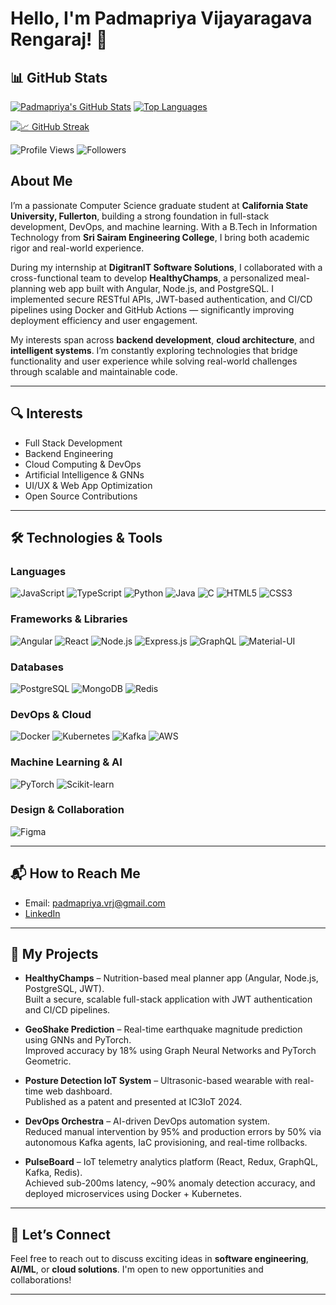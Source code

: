 # Hello, I'm Padmapriya Vijayaragava Rengaraj! 👋

## 📊 GitHub Stats

[![Padmapriya's GitHub Stats](https://github-readme-stats.vercel.app/api?username=padmapriyavj&show_icons=true&theme=tokyonight&count_private=true)](https://github.com/anuraghazra/github-readme-stats)
[![Top Languages](https://github-readme-stats.vercel.app/api/top-langs/?username=padmapriyavj&layout=compact&theme=tokyonight&langs_count=6)](https://github.com/anuraghazra/github-readme-stats)


[![📈 GitHub Streak](https://streak-stats.demolab.com?user=padmapriyavj&theme=tokyonight)](https://git.io/streak-stats)

![Profile Views](https://komarev.com/ghpvc/?username=padmapriyavj&color=blueviolet)
![Followers](https://img.shields.io/github/followers/padmapriyavj?label=Follow&style=social)


## About Me

I’m a passionate Computer Science graduate student at **California State University, Fullerton**, building a strong foundation in full-stack development, DevOps, and machine learning. With a B.Tech in Information Technology from **Sri Sairam Engineering College**, I bring both academic rigor and real-world experience.

During my internship at **DigitranIT Software Solutions**, I collaborated with a cross-functional team to develop **HealthyChamps**, a personalized meal-planning web app built with Angular, Node.js, and PostgreSQL. I implemented secure RESTful APIs, JWT-based authentication, and CI/CD pipelines using Docker and GitHub Actions — significantly improving deployment efficiency and user engagement.

My interests span across **backend development**, **cloud architecture**, and **intelligent systems**. I’m constantly exploring technologies that bridge functionality and user experience while solving real-world challenges through scalable and maintainable code.

---

## 🔍 Interests

- Full Stack Development  
- Backend Engineering  
- Cloud Computing & DevOps  
- Artificial Intelligence & GNNs  
- UI/UX & Web App Optimization  
- Open Source Contributions  

---

## 🛠️ Technologies & Tools

### Languages  
![JavaScript](https://img.shields.io/badge/-JavaScript-black?style=flat-square&logo=javascript)
![TypeScript](https://img.shields.io/badge/-TypeScript-black?style=flat-square&logo=typescript)
![Python](https://img.shields.io/badge/-Python-black?style=flat-square&logo=python)
![Java](https://img.shields.io/badge/-Java-black?style=flat-square&logo=java)
![C](https://img.shields.io/badge/-C-black?style=flat-square&logo=c)
![HTML5](https://img.shields.io/badge/-HTML5-black?style=flat-square&logo=html5)
![CSS3](https://img.shields.io/badge/-CSS3-black?style=flat-square&logo=css3)

### Frameworks & Libraries  
![Angular](https://img.shields.io/badge/-Angular-red?style=flat-square&logo=angular)
![React](https://img.shields.io/badge/-React-black?style=flat-square&logo=react)
![Node.js](https://img.shields.io/badge/-Node.js-black?style=flat-square&logo=node.js)
![Express.js](https://img.shields.io/badge/-Express.js-black?style=flat-square&logo=express)
![GraphQL](https://img.shields.io/badge/-GraphQL-E10098?style=flat-square&logo=graphql)
![Material-UI](https://img.shields.io/badge/-Material--UI-blue?style=flat-square&logo=mui)

### Databases  
![PostgreSQL](https://img.shields.io/badge/-PostgreSQL-blue?style=flat-square&logo=postgresql)
![MongoDB](https://img.shields.io/badge/-MongoDB-black?style=flat-square&logo=mongodb)
![Redis](https://img.shields.io/badge/-Redis-red?style=flat-square&logo=redis)

### DevOps & Cloud  
![Docker](https://img.shields.io/badge/-Docker-blue?style=flat-square&logo=docker)
![Kubernetes](https://img.shields.io/badge/-Kubernetes-black?style=flat-square&logo=kubernetes)
![Kafka](https://img.shields.io/badge/-Kafka-black?style=flat-square&logo=apachekafka)
![AWS](https://img.shields.io/badge/-AWS-black?style=flat-square&logo=amazonaws)

### Machine Learning & AI  
![PyTorch](https://img.shields.io/badge/-PyTorch-black?style=flat-square&logo=pytorch)
![Scikit-learn](https://img.shields.io/badge/-Scikit--learn-F7931E?style=flat-square&logo=scikit-learn)

### Design & Collaboration  
![Figma](https://img.shields.io/badge/-Figma-black?style=flat-square&logo=figma)

---

## 📬 How to Reach Me

- Email: padmapriya.vrj@gmail.com 
- [LinkedIn](https://www.linkedin.com/in/padmapriya-v-48ab1220a/)    

---

## 🚀 My Projects

- **HealthyChamps** – Nutrition-based meal planner app (Angular, Node.js, PostgreSQL, JWT).  
  Built a secure, scalable full-stack application with JWT authentication and CI/CD pipelines.  
- **GeoShake Prediction** – Real-time earthquake magnitude prediction using GNNs and PyTorch.  
  Improved accuracy by 18% using Graph Neural Networks and PyTorch Geometric.  
- **Posture Detection IoT System** – Ultrasonic-based wearable with real-time web dashboard.  
  Published as a patent and presented at IC3IoT 2024.  

- **DevOps Orchestra** – AI-driven DevOps automation system.  
  Reduced manual intervention by 95% and production errors by 50% via autonomous Kafka agents, IaC provisioning, and real-time rollbacks.  
- **PulseBoard** – IoT telemetry analytics platform (React, Redux, GraphQL, Kafka, Redis).  
  Achieved sub-200ms latency, ~90% anomaly detection accuracy, and deployed microservices using Docker + Kubernetes.


---

## 🤝 Let’s Connect

Feel free to reach out to discuss exciting ideas in **software engineering**, **AI/ML**, or **cloud solutions**. I'm open to new opportunities and collaborations!

---
